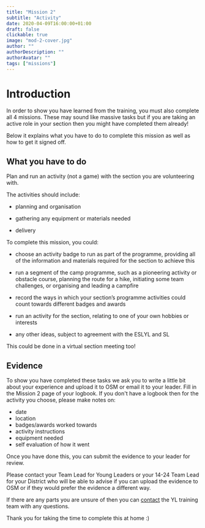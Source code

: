 ```yaml
---
title: "Mission 2"
subtitle: "Activity"
date: 2020-04-09T16:00:00+01:00
draft: false
clickable: true
image: "mod-2-cover.jpg"
author: ""
authorDescription: ""
authorAvatar: ""
tags: ["missions"]
---
```


# Introduction

In order to show you have learned from the training, you must also complete all 4 missions. These may sound like massive tasks but if you are taking an active role in your section then you might have completed them already!

Below it explains what you have to do to complete this mission as well as how to get it signed off.

## What you have to do

Plan and run an activity (not a game) with the section you are volunteering with.

The activities should include:

- planning and organisation

- gathering any equipment or materials needed

- delivery

To complete this mission, you could:

- choose an activity badge to run as part of the programme, providing all of the information and materials required for the section to achieve this

- run a segment of the camp programme, such as a pioneering activity or obstacle course, planning the route for a hike, initiating some team challenges, or organising and leading a campfire

- record the ways in which your section’s programme activities could count towards different badges and awards

- run an activity for the section, relating to one of your own hobbies or interests

- any other ideas, subject to agreement with the ESLYL and SL

This could be done in a virtual section meeting too!

## Evidence

To show you have completed these tasks we ask you to write a little bit about your experience and upload it to OSM or email it to your leader. Fill in the Mission 2 page of your logbook. If you don't have a logbook then for the activity you choose, please make notes on:

- date
- location
- badges/awards worked towards
- activity instructions
- equipment needed
- self evaluation of how it went

Once you have done this, you can submit the evidence to your leader for review.

Please contact your Team Lead for Young Leaders or your 14-24 Team Lead for your District who will be able to advise if you can upload the evidence to OSM or if they would prefer the evidence a different way.

If there are any parts you are unsure of then you can [contact](/contact) the YL training team with any questions.

Thank you for taking the time to complete this at home :)
